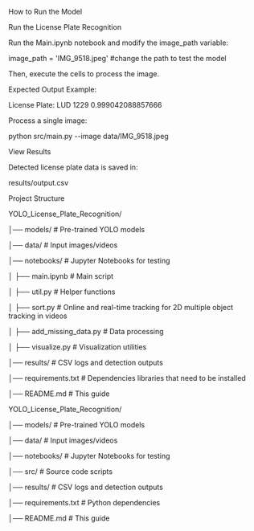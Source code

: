 How to Run the Model

 Run the License Plate Recognition

Run the Main.ipynb notebook and modify the image_path variable:

image_path = 'IMG_9518.jpeg' #change the path to test the model

Then, execute the cells to process the image.

Expected Output Example:

License Plate: LUD 1229 0.999042088857666

Process a single image:

python src/main.py --image data/IMG_9518.jpeg


 View Results

Detected license plate data is saved in:

results/output.csv


Project Structure

YOLO_License_Plate_Recognition/

│── models/          # Pre-trained YOLO models

│── data/            # Input images/videos

│── notebooks/       # Jupyter Notebooks for testing

│   ├── main.ipynb   # Main script

│   ├── util.py      # Helper functions

│   ├── sort.py      # Online and real-time tracking for 2D multiple object tracking in videos

│   ├── add_missing_data.py # Data processing

│   ├── visualize.py # Visualization utilities

│── results/         # CSV logs and detection outputs

│── requirements.txt # Dependencies libraries that need to be installed

│── README.md        # This guide

YOLO_License_Plate_Recognition/

│── models/          # Pre-trained YOLO models

│── data/            # Input images/videos

│── notebooks/       # Jupyter Notebooks for testing

│── src/             # Source code scripts

│── results/         # CSV logs and detection outputs

│── requirements.txt # Python dependencies

│── README.md        # This guide


